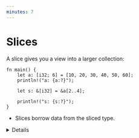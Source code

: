 ```yaml
---
minutes: 7
---
```


# Slices

A slice gives you a view into a larger collection:

<!-- mdbook-xgettext: skip -->

```rust,editable
fn main() {
    let a: [i32; 6] = [10, 20, 30, 40, 50, 60];
    println!("a: {a:?}");

    let s: &[i32] = &a[2..4];

    println!("s: {s:?}");
}
```

- Slices borrow data from the sliced type.

<details>

- We create a slice by borrowing `a` and specifying the starting and ending
  indexes in brackets.

- If the slice starts at index 0, Rust’s range syntax allows us to drop the
  starting index, meaning that `&a[0..a.len()]` and `&a[..a.len()]` are
  identical.

- The same is true for the last index, so `&a[2..a.len()]` and `&a[2..]` are
  identical.

- To easily create a slice of the full array, we can therefore use `&a[..]`.

- `s` is a reference to a slice of `i32`s. Notice that the type of `s`
  (`&[i32]`) no longer mentions the array length. This allows us to perform
  computation on slices of different sizes.

- Slices always borrow from another object. In this example, `a` has to remain
  'alive' (in scope) for at least as long as our slice.

- You can't "grow" a slice once it's created:
  - You can't append elements of the slice, since it doesn't own the backing
    buffer.
  - You can't grow a slice to point to a larger section of the backing buffer. A
    slice does not have information about the length of the underlying buffer
    and so you can't know how large the slice can be grown.
  - To get a larger slice you have to back to the original buffer and create a
    larger slice from there.

</details>
